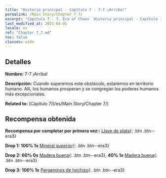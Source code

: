 ```yaml
---
title: "Historia principal - Capítulo 7 - 7-7 ¡Arriba!"
permalink: /Main Story/Chapter 7_7/
excerpt: "Capítulo 7 - 7. Era of Chaos  Historia principal - Capítulo 7_7. 7-7 ¡Arriba!"
last_modified_at: 2021-04-01
locale: es
ref: "Chapter 7_7.md"
toc: false
classes: wide
---
```


## Detalles

 **Nombre:** 7-7 ¡Arriba!

 **Descripción:** Cuando superemos este obstáculo, estaremos en territorio humano. Allí, los humanos prosperan y se congregan los poderes humanos más excepcionales.

 **Related to:** [Capítulo 7](/es/Main Story/Chapter 7/)

## Recompensa obtenida

 **Recompensa por completar por primera vez::** [Llave de plata](/es/Items/con_693/){: .btn .btn--era3}

 **Drop 1:** **100% 1x** [Mineral superior](/es/Items/mat_19/){: .btn .btn--era3}

 **Drop 2:** **60% 0x** [Madera buena](/es/Items/mat_13/){: .btn .btn--era3}, **40% 1x** [Madera buena](/es/Items/mat_13/){: .btn .btn--era3}

 **Drop 3:** **100% 1x** [Pergaminos de hechizo](/es/Items/con_694/){: .btn .btn--era3}

